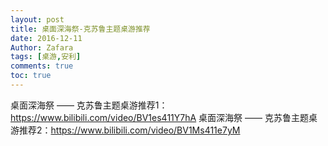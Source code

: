 ```yaml
---
layout: post
title: 桌面深海祭-克苏鲁主题桌游推荐
date: 2016-12-11
Author: Zafara
tags: [桌游,安利]
comments: true
toc: true
---
```


桌面深海祭 —— 克苏鲁主题桌游推荐1：<https://www.bilibili.com/video/BV1es411Y7hA>
桌面深海祭 —— 克苏鲁主题桌游推荐2：<https://www.bilibili.com/video/BV1Ms411e7yM>
